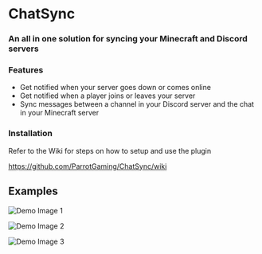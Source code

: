 # ChatSync
### An all in one solution for syncing your Minecraft and Discord servers

### Features

- Get notified when your server goes down or comes online
- Get notified when a player joins or leaves your server
- Sync messages between a channel in your Discord server and the chat in your Minecraft server

### Installation
Refer to the Wiki for steps on how to setup and use the plugin

https://github.com/ParrotGaming/ChatSync/wiki


## Examples
![Demo Image 1](https://gcdnb.pbrd.co/images/6M8fhUF8YiTr.png?o=1)


![Demo Image 2](https://gcdnb.pbrd.co/images/niWI5PSTVJ2Q.png?o=1)


![Demo Image 3](https://gcdnb.pbrd.co/images/5AW2vOKaj3z9.png?o=1)
